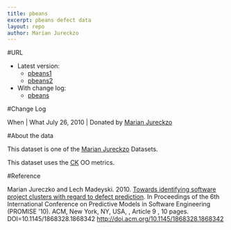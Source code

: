 ```yaml
---
title: pbeans
excerpt: pbeans defect data
layout: repo
author: Marian Jureckzo
---
```



#URL

  * Latest version: 
    * [pbeans1](https://terapromise.csc.ncsu.edu:8443/svn/repo/defect/ck/pbeans/pbeans1.csv)
    * [pbeans2](https://terapromise.csc.ncsu.edu:8443/svn/repo/defect/ck/pbeans/pbeans2.csv)
  * With change log: 
    * [pbeans](https://terapromise.csc.ncsu.edu:8443/svn/repo/defect/ck/pbeans/)

#Change Log

When | What
July 26, 2010 | Donated by [Marian Jureckzo](MarianJureczko)

#About the data

This dataset is one of the [Marian Jureckzo](MarianJureczko) Datasets.

This dataset uses the [CK](Chidamber) OO metrics.

#Reference

Marian Jureczko and Lech Madeyski. 2010. [Towards identifying software project clusters with regard to defect prediction](http://dl.acm.org/citation.cfm?id=1868328.1868342&coll=DL&dl=GUIDE&CFID=96280125&CFTOKEN=47274353). In
Proceedings of the 6th International Conference on Predictive
Models in Software Engineering (PROMISE '10). ACM, New York,
NY, USA, , Article 9 , 10 pages. DOI=10.1145/1868328.1868342
http://doi.acm.org/10.1145/1868328.1868342